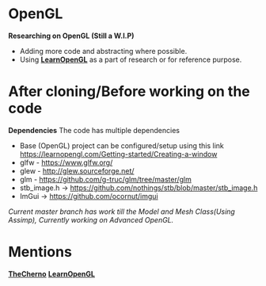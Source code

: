 # OpenGL
**Researching on OpenGL (Still a W.I.P)**
- Adding more code and abstracting where possible.
- Using **[LearnOpenGL](https://learnopengl.com/)** as a part of research or for reference purpose.

# After cloning/Before working on the code
**Dependencies**
The code has multiple dependencies
- Base (OpenGL) project can be configured/setup using this link https://learnopengl.com/Getting-started/Creating-a-window
- glfw - https://www.glfw.org/
- glew - http://glew.sourceforge.net/
- glm - https://github.com/g-truc/glm/tree/master/glm
- stb_image.h -> https://github.com/nothings/stb/blob/master/stb_image.h
- ImGui -> https://github.com/ocornut/imgui

_Current master branch has work till the Model and Mesh Class(Using Assimp),_
_Currently working on Advanced OpenGL._

# Mentions
**[TheCherno](https://github.com/TheCherno)**
**[LearnOpenGL](https://learnopengl.com/)**
